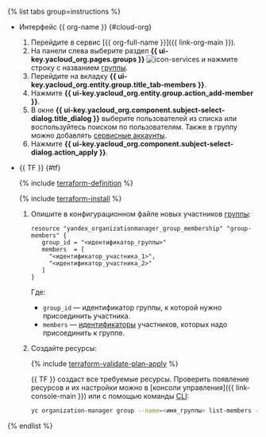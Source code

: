 {% list tabs group=instructions %}

- Интерфейс {{ org-name }} {#cloud-org}

  1. Перейдите в сервис [{{ org-full-name }}]({{ link-org-main }}).
  1. На панели слева выберите раздел **{{ ui-key.yacloud_org.pages.groups }}** ![icon-services](../../_assets/console-icons/persons.svg) и нажмите строку с названием [группы](../../organization/concepts/groups.md).
  1. Перейдите на вкладку **{{ ui-key.yacloud_org.entity.group.title_tab-members }}**.
  1. Нажмите **{{ ui-key.yacloud_org.entity.group.action_add-member }}**.
  1. В окне **{{ ui-key.yacloud_org.component.subject-select-dialog.title_dialog }}** выберите пользователей из списка или воспользуйтесь поиском по пользователям. Также в группу можно добавлять [сервисные аккаунты](../../iam/concepts/users/service-accounts.md).
  1. Нажмите **{{ ui-key.yacloud_org.component.subject-select-dialog.action_apply }}**.

- {{ TF }} {#tf}

  {% include [terraform-definition](../../_tutorials/_tutorials_includes/terraform-definition.md) %}

  {% include [terraform-install](../../_includes/terraform-install.md) %}

  1. Опишите в конфигурационном файле новых участников [группы](../../organization/concepts/groups.md):

     ```hcl
     resource "yandex_organizationmanager_group_membership" "group-members" {
        group_id = "<идентификатор_группы>"
        members  = [
          "<идентификатор_участника_1>",
          "<идентификатор_участника_2>"
        ]
     }
     ```

     Где:
     * `group_id` — идентификатор группы, к которой нужно присоединить участника.
     * `members` — [идентификаторы](../../organization/operations/users-get.md) участников, которых надо присоединить к группе.
  1. Создайте ресурсы:

     {% include [terraform-validate-plan-apply](../../_tutorials/_tutorials_includes/terraform-validate-plan-apply.md) %}

     {{ TF }} создаст все требуемые ресурсы. Проверить появление ресурсов и их настройки можно в [консоли управления]({{ link-console-main }}) или с помощью команды [CLI](../../cli/):

     ```bash
     yc organization-manager group --name=<имя_группы> list-members --organization-id=<идентификатор_организации>
     ```

{% endlist %}